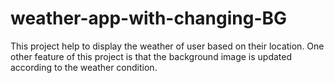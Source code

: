 # weather-app-with-changing-BG
This project help to display the weather of user based on their location.
One other feature of this project is that the background image is updated according to the weather condition.
